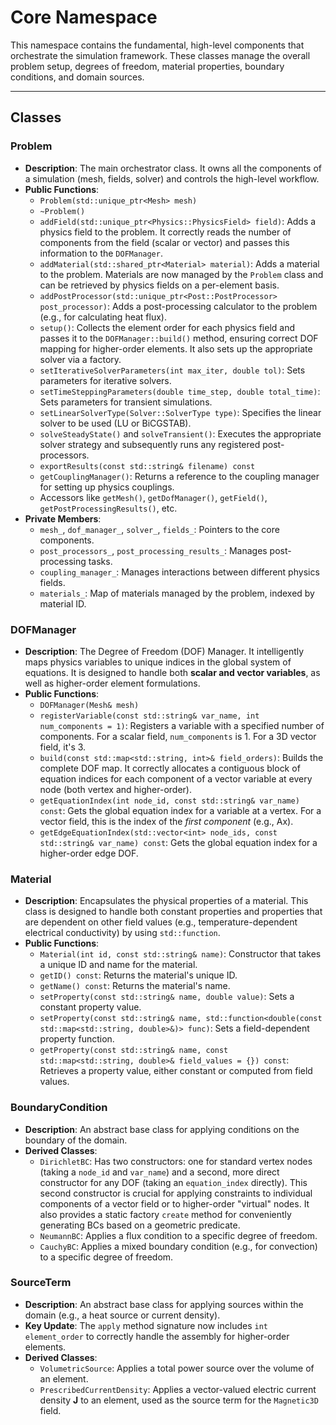 # **Core Namespace**

This namespace contains the fundamental, high-level components that orchestrate the simulation framework. These classes manage the overall problem setup, degrees of freedom, material properties, boundary conditions, and domain sources.

---
## **Classes**

### **Problem**

* **Description**: The main orchestrator class. It owns all the components of a simulation (mesh, fields, solver) and controls the high-level workflow.
* **Public Functions**:
  * `Problem(std::unique_ptr<Mesh> mesh)`
  * `~Problem()`
  * `addField(std::unique_ptr<Physics::PhysicsField> field)`: Adds a physics field to the problem. It correctly reads the number of components from the field (scalar or vector) and passes this information to the `DOFManager`.
  * `addMaterial(std::shared_ptr<Material> material)`: Adds a material to the problem. Materials are now managed by the `Problem` class and can be retrieved by physics fields on a per-element basis.
  * `addPostProcessor(std::unique_ptr<Post::PostProcessor> post_processor)`: Adds a post-processing calculator to the problem (e.g., for calculating heat flux).
  * `setup()`: Collects the element order for each physics field and passes it to the `DOFManager::build()` method, ensuring correct DOF mapping for higher-order elements. It also sets up the appropriate solver via a factory.
  * `setIterativeSolverParameters(int max_iter, double tol)`: Sets parameters for iterative solvers.
  * `setTimeSteppingParameters(double time_step, double total_time)`: Sets parameters for transient simulations.
  * `setLinearSolverType(Solver::SolverType type)`: Specifies the linear solver to be used (LU or BiCGSTAB).
  * `solveSteadyState()` and `solveTransient()`: Executes the appropriate solver strategy and subsequently runs any registered post-processors.
  * `exportResults(const std::string& filename) const`
  * `getCouplingManager()`: Returns a reference to the coupling manager for setting up physics couplings.
  * Accessors like `getMesh()`, `getDofManager()`, `getField()`, `getPostProcessingResults()`, etc.
* **Private Members**:
  * `mesh_`, `dof_manager_`, `solver_`, `fields_`: Pointers to the core components.
  * `post_processors_`, `post_processing_results_`: Manages post-processing tasks.
  * `coupling_manager_`: Manages interactions between different physics fields.
  * `materials_`: Map of materials managed by the problem, indexed by material ID.

### **DOFManager**

* **Description**: The Degree of Freedom (DOF) Manager. It intelligently maps physics variables to unique indices in the global system of equations. It is designed to handle both **scalar and vector variables**, as well as higher-order element formulations.
* **Public Functions**:
  * `DOFManager(Mesh& mesh)`
  * `registerVariable(const std::string& var_name, int num_components = 1)`: Registers a variable with a specified number of components. For a scalar field, `num_components` is 1. For a 3D vector field, it's 3.
  * `build(const std::map<std::string, int>& field_orders)`: Builds the complete DOF map. It correctly allocates a contiguous block of equation indices for each component of a vector variable at every node (both vertex and higher-order).
  * `getEquationIndex(int node_id, const std::string& var_name) const`: Gets the global equation index for a variable at a vertex. For a vector field, this is the index of the *first component* (e.g., Ax).
  * `getEdgeEquationIndex(std::vector<int> node_ids, const std::string& var_name) const`: Gets the global equation index for a higher-order edge DOF.

### **Material**

* **Description**: Encapsulates the physical properties of a material. This class is designed to handle both constant properties and properties that are dependent on other field values (e.g., temperature-dependent electrical conductivity) by using `std::function`.
* **Public Functions**:
  * `Material(int id, const std::string& name)`: Constructor that takes a unique ID and name for the material.
  * `getID() const`: Returns the material's unique ID.
  * `getName() const`: Returns the material's name.
  * `setProperty(const std::string& name, double value)`: Sets a constant property value.
  * `setProperty(const std::string& name, std::function<double(const std::map<std::string, double>&)> func)`: Sets a field-dependent property function.
  * `getProperty(const std::string& name, const std::map<std::string, double>& field_values = {}) const`: Retrieves a property value, either constant or computed from field values.

### **BoundaryCondition**

* **Description**: An abstract base class for applying conditions on the boundary of the domain.
* **Derived Classes**:
  * `DirichletBC`: Has two constructors: one for standard vertex nodes (taking a `node_id` and `var_name`) and a second, more direct constructor for any DOF (taking an `equation_index` directly). This second constructor is crucial for applying constraints to individual components of a vector field or to higher-order "virtual" nodes. It also provides a static factory `create` method for conveniently generating BCs based on a geometric predicate.
  * `NeumannBC`: Applies a flux condition to a specific degree of freedom.
  * `CauchyBC`: Applies a mixed boundary condition (e.g., for convection) to a specific degree of freedom.

### **SourceTerm**

* **Description**: An abstract base class for applying sources within the domain (e.g., a heat source or current density).
* **Key Update**: The `apply` method signature now includes `int element_order` to correctly handle the assembly for higher-order elements.
* **Derived Classes**:
  * `VolumetricSource`: Applies a total power source over the volume of an element.
  * `PrescribedCurrentDensity`: Applies a vector-valued electric current density **J** to an element, used as the source term for the `Magnetic3D` field.